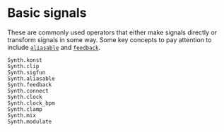 # Basic signals

These are commonly used operators that either make signals directly or
transform signals in some way. Some key concepts to pay attention to include
[`aliasable`](@ref) and [`feedback`](@ref).

```@docs
Synth.konst
Synth.clip
Synth.sigfun
Synth.aliasable
Synth.feedback
Synth.connect
Synth.clock
Synth.clock_bpm
Synth.clamp
Synth.mix
Synth.modulate
```


